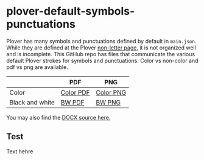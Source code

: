 # plover-default-symbols-punctuations
Plover has many symbols and punctuations defined by default in `main.json`. While they are defined at the Plover [non-letter page,](https://www.openstenoproject.org/learn-plover/lesson-7-non-letters.html) it is not organized well and is incomplete. This GitHub repo has files that communicate the various default Plover strokes for symbols and punctuations. Color vs non-color and pdf vs png are available.

| | PDF | PNG |
|-|-------|-------------|
|Color| [Color PDF](symbols_color.pdf) | [Color PNG](symbols_color.png) |
|Black and white| [BW PDF](symbols_BW.pdf) | [BW PNG](symbols_BW.png) |

You may also find the [DOCX source here.](source/symbols.docx)

## Test
Text hehre
